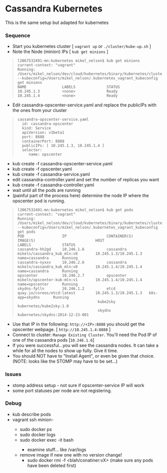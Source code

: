 # Cassandra Kubernetes

This is the same setup but adapted for kubernetes

### Sequence
* Start you kubernetes cluster [ `vagrant up` or `./cluster/kube-up.sh` ]
* Note the Node (minion) IPs [ `kub get minions` ]
>     l2067532491-mn:kubernetes mikel_nelson$ kub get minions
>     current-context: "vagrant"
>     Running: /Users/mikel_nelson/dev/cloud/kubernetes/binary/kubernetes/cluster/../cluster/vagrant/../../platforms/darwin/amd64/kubectl --kubeconfig=/Users/mikel_nelson/.kubernetes_vagrant_kubeconfig get minions
>     NAME                LABELS              STATUS
>     10.245.1.3          <none>              Ready
>     10.245.1.4          <none>              Ready
* Edit cassandra-opscenter-service.yaml and replace the publicIPs with the ones from your cluster 
>     cassandra-opscenter-service.yaml
>       id: cassandra-opscenter
>       kind: Service
>       apiVersion: v1beta1
>       port: 8888
>       containerPort: 8888
>       publicIPs: [ 10.245.1.3, 10.245.1.4 ]
>       selector:
>          name: opscenter
* kub create -f cassandra-opscenter-service.yaml
* kub create -f opscenter.yaml
* kub create -f cassandra-service.yaml
* edit cassandra-controller.yaml and set the number of replicas you want
* kub create -f cassandra-controller.yaml
* wait until all the pods are running
* (painful part of the process here) determine the node IP where the opscenter pod is running.
>     l2067532491-mn:kubernetes mikel_nelson$ kub get pods
>     current-context: "vagrant"
>     Running: /Users/mikel_nelson/dev/cloud/kubernetes/binary/kubernetes/cluster/../cluster/vagrant/../../platforms/darwin/amd64/kubectl --kubeconfig=/Users/mikel_nelson/.kubernetes_vagrant_kubeconfig get pods
>     POD                 IP                  CONTAINER(S)        IMAGE(S)                           HOST                    LABELS              STATUS
>     cassandra-hh2gd     10.246.1.6          cassandra           mikeln/cassandra_kub_mln:v8        10.245.1.3/10.245.1.3   name=cassandra      Running
>     cassandra-nyxxv     10.246.2.6          cassandra           mikeln/cassandra_kub_mln:v8        10.245.1.4/10.245.1.4   name=cassandra      Running
>     opscenter           10.246.2.7          opscenter           mikeln/opscenter-kub-mln:v1        10.245.1.4/10.245.1.4   name=opscenter      Running
>     skydns-fplln        10.246.1.2          etcd                quay.io/coreos/etcd:latest         10.245.1.3/10.245.1.3   k8s-app=skydns      Running
>                                         kube2sky            kubernetes/kube2sky:1.0
>                                         skydns              kubernetes/skydns:2014-12-23-001
* Use that IP in the following: `http://<IP>:8888`  you should get the opscenter webpage. [ `http://10.245.1.4:8888` ]
* Connect to cluster: `Manage Existing Cluster`. You'll need the Pod IP of one of the cassandra pods [`10.246.1.6`]
* If you were successful...you will see the cassandra nodes.  It can take a while for all the nodes to show up fully. Give it time.
* You should NOT have to "Install Agent", or even be given that choice. (NOTE: looks like the STOMP may have to be set...)

### Issues
* stomp address setup - not sure if opscenter-service IP will work
* some port statuses per node are not registering.

### Debug
* kub describe pods <pod ID or name>
* vagrant ssh minion-<x>
	* sudo docker ps
	* sudo docker logs <container>
	* sudo docker exec -it <running container> bash
		* examine stuff... like /var/logs
	* remove image if new one with no version change!
		* sudo docker rmi -f <blah/conatiner:vX> (make sure any pods have been deleted first)
		
		
